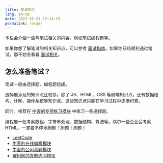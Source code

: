 ```yaml
---
title: 笔试相关
lang: zh-CN
date: 2022-10-21 12:24:13
permalink: /exam/
---
```


本栏会介绍一些与笔试相关的内容，例如笔试编程题等。

如果你想了解笔试的相关知识点，可以参考 [面试指南](/guide/)。如果你已经顺利通过笔试，那不妨去看看 [面试相关](/interview/)。

## 怎么准备笔试？

笔试一般由选择题、编程题组成。

选择题涉及的知识点比较杂，除了 JS、HTML、CSS 等前端知识点，还有数据结构、计网、操作系统等知识点。这些知识点只能在学习过程中逐渐积累。

同时，推荐在 [牛客的专项练习模块](https://www.nowcoder.com/exam/intelligent) 中练习一些选择题。

编程题一般考察数组、字符串处理、数据结构、算法等。偶尔一些企业会考察 HTML。一定要不停地刷题！刷题！刷题！

- [LeetCode](https://leetcode.cn/)
- [牛客的在线编程模块](https://www.nowcoder.com/exam/oj)
- [牛客的公司真题模块](https://www.nowcoder.com/exam/company)
- [赛码网的真题练习模块](https://www.acmcoder.com/#/practice/company)
